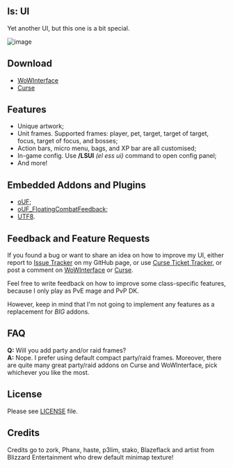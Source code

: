 ## ls: UI
Yet another UI, but this one is a bit special.

![image](http://i.imgur.com/CDGIHlJ.gif)

## Download
- [WoWInterface](http://www.wowinterface.com/downloads/info22662.html)
- [Curse](http://mods.curse.com/addons/wow/ls-ui)

## Features
- Unique artwork;
- Unit frames. Supported frames: player, pet, target, target of target, focus, target of focus, and bosses;
- Action bars, micro menu, bags, and XP bar are all customised;
- In-game config. Use **/LSUI** _(el ess ui)_ command to open config panel;
- And more!

## Embedded Addons and Plugins
- [oUF](http://www.wowinterface.com/downloads/info9994-oUF.html);
- [oUF_FloatingCombatFeedback](http://www.wowinterface.com/downloads/info22674-oUFFloatingCombatFeedback.html);
- [UTF8](https://www.wowace.com/addons/utf8/).

## Feedback and Feature Requests
If you found a bug or want to share an idea on how to improve my UI, either report to [Issue Tracker](https://github.com/ls-/ls_UI/issues?state=open) on my GitHub page, or use [Curse Ticket Tracker](https://wow.curseforge.com/addons/ls-ui/tickets/), or post a comment on [WoWInterface](http://www.wowinterface.com/downloads/info22662.html#comments) or [Curse](http://mods.curse.com/addons/wow/ls-ui#comments).

Feel free to write feedback on how to improve some class-specific features, because I only play as PvE mage and PvP DK.

However, keep in mind that I'm not going to implement any features as a replacement for _BIG_ addons.

## FAQ
**Q:** Will you add party and/or raid frames?<br/>
**A:** Nope. I prefer using default compact party/raid frames. Moreover, there are quite many great party/raid addons on Curse and WoWInterface, pick whichever you like the most.

## License
Please see [LICENSE](https://github.com/ls-/ls_UI/blob/master/LICENSE.txt) file.

## Credits
Credits go to zork, Phanx, haste, p3lim, stako, Blazeflack and artist from Blizzard Entertainment who drew default minimap texture!
